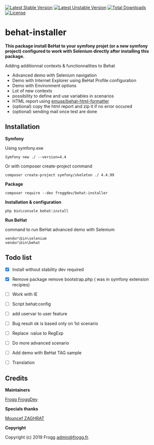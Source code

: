[![Latest Stable Version](https://poser.pugx.org/froggdev/behat-installer/v/stable.svg)](https://packagist.org/packages/froggdev/behat-installer)
[![Latest Unstable Version](https://poser.pugx.org/froggdev/behat-installer/v/unstable.svg)](https://packagist.org/packages/froggdev/behat-installer)
[![Total Downloads](https://poser.pugx.org/froggdev/behat-installer/downloads.svg)](https://packagist.org/packages/froggdev/behat-installer)
[![License](https://poser.pugx.org/froggdev/behat-installer/license.svg)](https://packagist.org/packages/froggdev/behat-installer)

# behat-installer

**This package install BeHat to your symfony projet (or a new symfony project) configured to work with Selenium directly after installing this package.**

Adding additionnal contexts &amp; functionnalities to Behat
- Advanced demo with Selenium navigation
- Demo with Internet Explorer using BeHat Profile configuration
- Demo with Environment options
- Lot of new contexts
- possibility to define and use variables in scenarios
- HTML report using [emuse/behat-html-formatter](https://packagist.org/packages/emuse/behat-html-formatter)
- (optional) copy the html report and zip it if no error occured
- (optional) sending mail once test are done

## Installation

**Symfony**

Using symfony.exe
```
Symfony new ./ --version=4.4
```
Or with composer create-project command
```
composer create-project symfony/skeleton ./ 4.4.99
```
**Package**
```
composer require --dev froggdev/behat-installer
```
**Installation & configuration**
```
php bin\console behat:install
```
**Run BeHat**

command to run BeHat advanced demo with Selenium
```
vendor\bin\selenium
vendor\bin\behat
```

## Todo list

- [x] Install without stability dev required
- [x] Remove package remove bootstrap.php ( was in symfony extension recipies)
- [ ] Work with IE
- [ ] Script behat:config
- [ ] add uservar to user feature
- [ ] Bug result ok is based only on 1st scenario
- [ ] Replace :value to RegExp
- [ ] Do more advanced scenario
- [ ] Add demo with BeHat TAG sample
- [ ] Translation


## Credits

**Maintainers**

[Frogg FroggDev](https://github.com/FroggDev)

**Specials thanks**

[Mouncef ZAGHRAT](https://github.com/Mouncef)

**Copyright**

Copyright (c) 2019 Frogg admin@frogg.fr.
